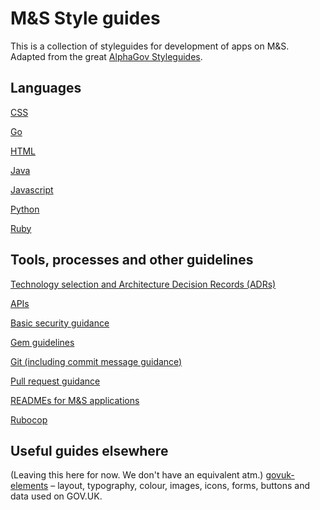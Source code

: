 # M&S Style guides

This is a collection of styleguides for development of apps on M&S. Adapted from the great [AlphaGov Styleguides][alpha].

## Languages

[CSS][css]

[Go][go]

[HTML][html]

[Java][java]

[Javascript][js]

[Python][py]

[Ruby][rb]

## Tools, processes and other guidelines

[Technology selection and Architecture Decision Records (ADRs)][adr]

[APIs][api]

[Basic security guidance][security]

[Gem guidelines][gem]

[Git (including commit message guidance)][git]

[Pull request guidance][pr]

[READMEs for M&S applications][readme]

[Rubocop][rubocop]

## Useful guides elsewhere

(Leaving this here for now. We don't have an equivalent atm.)
[govuk-elements][govuk-elements] – layout, typography, colour, images, icons, forms, buttons and data used on GOV.UK.

[adr]: adr.md
[alpha]: https://github.com/alphagov/styleguides
[api]: api.md
[css]: css.md
[gem]: rubygems.md
[git]: git.md
[go]: go.md
[govuk-elements]: http://govuk-elements.herokuapp.com/
[html]: html.md
[java]: java.md
[js]: js.md
[pr]: pull-requests.md
[py]: python.md
[rb]: ruby.md
[readme]: use-of-READMEs.md
[rubocop]: using-rubocop.md
[security]: basic-security.md
